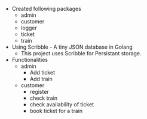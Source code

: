 * Created following packages 
    - admin
    - customer
    - logger
    - ticket
    - train
* Using Scribble - A tiny JSON database in Golang
    - This project uses Scribble for Persistant storage.
* Functionalities
     - admin
        - Add ticket
        - Add train
     - customer
        - register 
        - check train
        - check availability of ticket
        - book ticket for a train